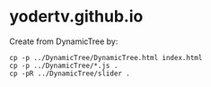 # yodertv.github.io

Create from DynamicTree by:

```
cp -p ../DynamicTree/DynamicTree.html index.html
cp -p ../DynamicTree/*.js .
cp -pR ../DynamicTree/slider .
```